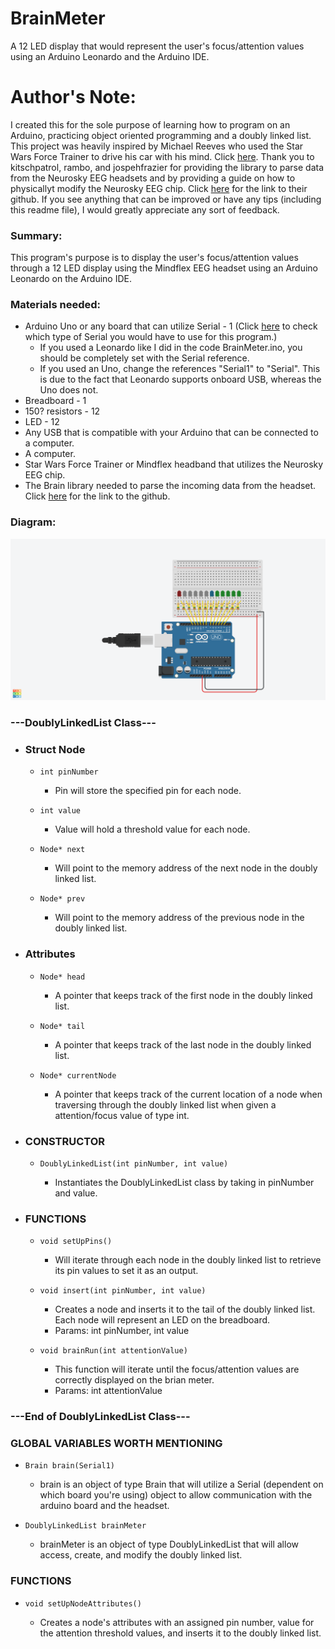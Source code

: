 # BrainMeter
A 12 LED display that would represent the user's focus/attention values using an Arduino Leonardo and the Arduino IDE.

# Author's Note:
I created this for the sole purpose of learning how to program on an Arduino, practicing object oriented programming and a doubly linked list.
This project was heavily inspired by Michael Reeves who used the Star Wars Force Trainer to drive his car with his mind. Click [here](https://youtu.be/mPbtR4vorgY).
Thank you to kitschpatrol, rambo, and jospehfrazier for providing the library to parse data from the Neurosky EEG headsets and by providing a guide on how to physicallyt modify the Neurosky EEG chip. Click [here](https://github.com/kitschpatrol/Brain) for the link to their github.
If you see anything that can be improved or have any tips (including this readme file), I would greatly appreciate any sort of feedback.

### Summary:
This program's purpose is to display the user's focus/attention values through a 12 LED display using the Mindflex EEG headset using an Arduino Leonardo on the Arduino IDE.


### Materials needed:
- Arduino Uno or any board that can utilize Serial - 1 (Click [here](https://www.arduino.cc/reference/en/language/functions/communication/serial/) to check which type of Serial you would have to use for this program.)
	- If you used a Leonardo like I did in the code BrainMeter.ino, you should be completely set with the Serial reference.
	- If you used an Uno, change the references "Serial1" to "Serial". This is due to the fact that Leonardo supports onboard USB, whereas the Uno does not.
- Breadboard - 1
- 150? resistors - 12
- LED - 12
- Any USB that is compatible with your Arduino that can be connected to a computer.
- A computer.
- Star Wars Force Trainer or Mindflex headband that utilizes the Neurosky EEG chip.
- The Brain library needed to parse the incoming data from the headset. Click [here](https://github.com/kitschpatrol/Brain) for the link to the github.
### Diagram:
![here](https://github.com/VueChu/BrainMeter/blob/main/BrainMeter%20Diagram.png)
### ---DoublyLinkedList Class---
- ### Struct Node
	- ```int pinNumber```
      - Pin will store the specified pin for each node.

	- ```int value```
		- Value will hold a threshold value for each node.

	- ```Node* next```
		- Will point to the memory address of the next node in the doubly linked list.
		
	- ```Node* prev```
		- Will point to the memory address of the previous node in the doubly linked list.
		
- ### Attributes
	- ```Node* head```
		- A pointer that keeps track of the first node in the doubly linked list.
		
	- ```Node* tail```
		- A pointer that keeps track of the last node in the doubly linked list.
		
	- ```Node* currentNode```
		- A pointer that keeps track of the current location of a node when traversing through the doubly linked list when given a attention/focus value of type int.
		
-	### CONSTRUCTOR
    - ```DoublyLinkedList(int pinNumber, int value)```
    
      - Instantiates the DoublyLinkedList class by taking in pinNumber and value.

- ### FUNCTIONS
  - ```void setUpPins()```
  
	  - Will iterate through each node in the doubly linked list to retrieve its pin values to set it as an output.

  - ```void insert(int pinNumber, int value)```

    - Creates a node and inserts it to the tail of the doubly linked list. Each node will represent an LED on the breadboard.
	- Params: int pinNumber, int value
	
  - ```void brainRun(int attentionValue)```
  
    - This function will iterate until the focus/attention values are correctly displayed on the brian meter.
	- Params: int attentionValue

### ---End of DoublyLinkedList Class---
### GLOBAL VARIABLES WORTH MENTIONING

- ```Brain brain(Serial1)```

  - brain is an object of type Brain that will utilize a Serial (dependent on which board you're using) object to allow communication with the arduino board and the headset. 
  
- ```DoublyLinkedList brainMeter```

  - brainMeter is an object of type DoublyLinkedList that will allow access, create, and modify the doubly linked list. 

### FUNCTIONS
- ```void setUpNodeAttributes()```

  - Creates a node's attributes with an assigned pin number, value for the attention threshold values, and inserts it to the doubly linked list.

